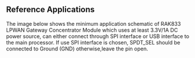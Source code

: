 ## Reference Applications

The image below shows the minimum application schematic of RAK833 LPWAN Gateway Concentrator Module which uses at least 3.3V/1A DC power source, can either connect through SPI interface or USB interface to the main processor. If use SPI interface is chosen, SPDT_SEL should be connected to Ground (GND) otherwise,leave the pin open.


<rk-img
  src="/assets/images/datasheet/rak833/reference-minimum-schematic.png"
  width="100%"
  figure-number="15"
  caption="Reference Minimum Schematic"
/>